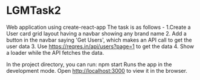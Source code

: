 # LGMTask2
Web application using create-react-app
The task is as follows - 
1.Create a User card grid layout having a navbar showing any brand name 
2. Add a button in the navbar saying 'Get Users', which makes an API call to get the user data
3. Use https://reqres.in/api/users?page=1 to get the data 
4. Show a loader while the API fetches the data. 

In the project directory, you can run: npm start
Runs the app in the development mode. Open [http://localhost:3000](http://localhost:3000) to view it in the browser.
